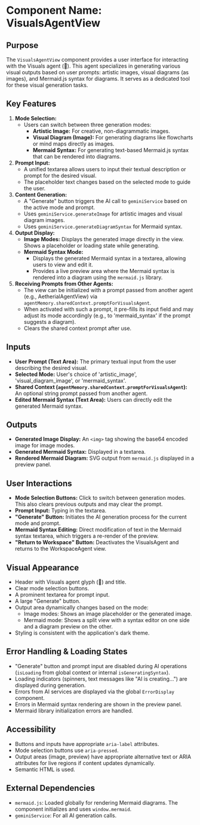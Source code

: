 
# Component Name: VisualsAgentView

## Purpose
The `VisualsAgentView` component provides a user interface for interacting with the Visuals agent (🎨). This agent specializes in generating various visual outputs based on user prompts: artistic images, visual diagrams (as images), and Mermaid.js syntax for diagrams. It serves as a dedicated tool for these visual generation tasks.

## Key Features
1.  **Mode Selection:**
    *   Users can switch between three generation modes:
        *   **Artistic Image:** For creative, non-diagrammatic images.
        *   **Visual Diagram (Image):** For generating diagrams like flowcharts or mind maps directly as images.
        *   **Mermaid Syntax:** For generating text-based Mermaid.js syntax that can be rendered into diagrams.
2.  **Prompt Input:**
    *   A unified textarea allows users to input their textual description or prompt for the desired visual.
    *   The placeholder text changes based on the selected mode to guide the user.
3.  **Content Generation:**
    *   A "Generate" button triggers the AI call to `geminiService` based on the active mode and prompt.
    *   Uses `geminiService.generateImage` for artistic images and visual diagram images.
    *   Uses `geminiService.generateDiagramSyntax` for Mermaid syntax.
4.  **Output Display:**
    *   **Image Modes:** Displays the generated image directly in the view. Shows a placeholder or loading state while generating.
    *   **Mermaid Syntax Mode:**
        *   Displays the generated Mermaid syntax in a textarea, allowing users to view and edit it.
        *   Provides a live preview area where the Mermaid syntax is rendered into a diagram using the `mermaid.js` library.
5.  **Receiving Prompts from Other Agents:**
    *   The view can be initialized with a prompt passed from another agent (e.g., AetherialAgentView) via `agentMemory.sharedContext.promptForVisualsAgent`.
    *   When activated with such a prompt, it pre-fills its input field and may adjust its mode accordingly (e.g., to 'mermaid_syntax' if the prompt suggests a diagram).
    *   Clears the shared context prompt after use.

## Inputs
*   **User Prompt (Text Area):** The primary textual input from the user describing the desired visual.
*   **Selected Mode:** User's choice of 'artistic_image', 'visual_diagram_image', or 'mermaid_syntax'.
*   **Shared Context (`agentMemory.sharedContext.promptForVisualsAgent`):** An optional string prompt passed from another agent.
*   **Edited Mermaid Syntax (Text Area):** Users can directly edit the generated Mermaid syntax.

## Outputs
*   **Generated Image Display:** An `<img>` tag showing the base64 encoded image for image modes.
*   **Generated Mermaid Syntax:** Displayed in a textarea.
*   **Rendered Mermaid Diagram:** SVG output from `mermaid.js` displayed in a preview panel.

## User Interactions
*   **Mode Selection Buttons:** Click to switch between generation modes. This also clears previous outputs and may clear the prompt.
*   **Prompt Input:** Typing in the textarea.
*   **"Generate" Button:** Initiates the AI generation process for the current mode and prompt.
*   **Mermaid Syntax Editing:** Direct modification of text in the Mermaid syntax textarea, which triggers a re-render of the preview.
*   **"Return to Workspace" Button:** Deactivates the VisualsAgent and returns to the WorkspaceAgent view.

## Visual Appearance
*   Header with Visuals agent glyph (🎨) and title.
*   Clear mode selection buttons.
*   A prominent textarea for prompt input.
*   A large "Generate" button.
*   Output area dynamically changes based on the mode:
    *   Image modes: Shows an image placeholder or the generated image.
    *   Mermaid mode: Shows a split view with a syntax editor on one side and a diagram preview on the other.
*   Styling is consistent with the application's dark theme.

## Error Handling & Loading States
*   "Generate" button and prompt input are disabled during AI operations (`isLoading` from global context or internal `isGeneratingSyntax`).
*   Loading indicators (spinners, text messages like "AI is creating...") are displayed during generation.
*   Errors from AI services are displayed via the global `ErrorDisplay` component.
*   Errors in Mermaid syntax rendering are shown in the preview panel.
*   Mermaid library initialization errors are handled.

## Accessibility
*   Buttons and inputs have appropriate `aria-label` attributes.
*   Mode selection buttons use `aria-pressed`.
*   Output areas (image, preview) have appropriate alternative text or ARIA attributes for live regions if content updates dynamically.
*   Semantic HTML is used.

## External Dependencies
*   `mermaid.js`: Loaded globally for rendering Mermaid diagrams. The component initializes and uses `window.mermaid`.
*   `geminiService`: For all AI generation calls.
